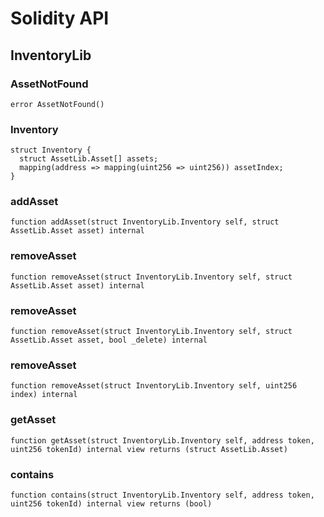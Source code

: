 # Solidity API

## InventoryLib

### AssetNotFound

```solidity
error AssetNotFound()
```

### Inventory

```solidity
struct Inventory {
  struct AssetLib.Asset[] assets;
  mapping(address => mapping(uint256 => uint256)) assetIndex;
}
```

### addAsset

```solidity
function addAsset(struct InventoryLib.Inventory self, struct AssetLib.Asset asset) internal
```

### removeAsset

```solidity
function removeAsset(struct InventoryLib.Inventory self, struct AssetLib.Asset asset) internal
```

### removeAsset

```solidity
function removeAsset(struct InventoryLib.Inventory self, struct AssetLib.Asset asset, bool _delete) internal
```

### removeAsset

```solidity
function removeAsset(struct InventoryLib.Inventory self, uint256 index) internal
```

### getAsset

```solidity
function getAsset(struct InventoryLib.Inventory self, address token, uint256 tokenId) internal view returns (struct AssetLib.Asset)
```

### contains

```solidity
function contains(struct InventoryLib.Inventory self, address token, uint256 tokenId) internal view returns (bool)
```

